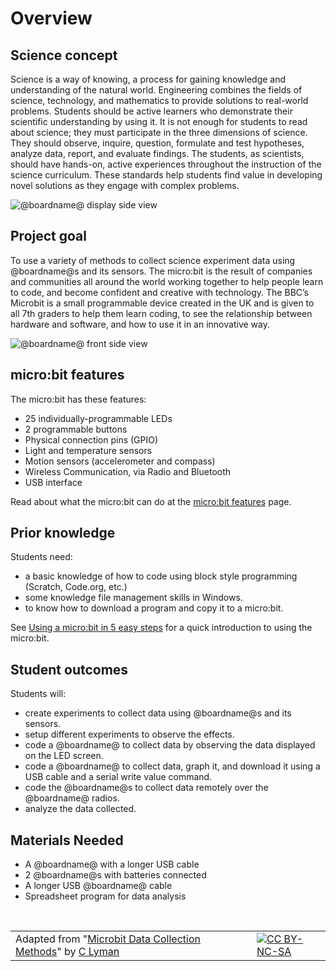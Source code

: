 # Overview

## Science concept

Science is a way of knowing, a process for gaining knowledge and understanding of the natural world. Engineering combines the fields of science, technology, and mathematics to provide solutions to real-world problems. Students should be active learners who demonstrate their scientific understanding by using it. It is not enough for students to read about science; they must participate in the three dimensions of science. They should observe, inquire, question, formulate and test hypotheses, analyze data, report, and evaluate findings. The students, as scientists, should have hands-on, active experiences throughout the instruction of the science curriculum. These standards help students find value in developing novel solutions as they engage with complex problems. 

![@boardname@ display side view](/static/courses/ucp-science/data-collection/mb-display-side.jpg)

## Project goal

To use a variety of methods to collect science experiment data using @boardname@s and its sensors. The micro:bit is the result of companies and communities all around the world working together to help people learn to code, and become confident and creative with technology. The BBC’s Microbit is a small programmable device created in the UK and is given to all 7th graders to help them learn coding, to see the relationship between hardware and software, and how to use it in an innovative way.

![@boardname@ front side view](/static/courses/ucp-science/data-collection/mb-front-side.jpg)

## micro:bit features

The micro:bit has these features:

* 25 individually-programmable LEDs
* 2 programmable buttons
* Physical connection pins (GPIO)
* Light and temperature sensors
* Motion sensors (accelerometer and compass)
* Wireless Communication, via Radio and Bluetooth
* USB interface

Read about what the micro:bit can do at the [micro:bit features](http://microbit.org/guide/features/) page.

## Prior knowledge

Students need:

* a basic knowledge of how to code using block style programming (Scratch, Code.org, etc.) 
* some knowledge file management skills in Windows.
* to know how to download a program and copy it to a micro:bit.

See [Using a micro:bit in 5 easy steps](http://microbit.org/guide/quick/) for a quick introduction to using the micro:bit.

## Student outcomes

Students will:

* create experiments to collect data using @boardname@s and its sensors. 
* setup different experiments to observe the effects.
* code a @boardname@ to collect data by observing the data displayed on the LED screen.
* code a @boardname@ to collect data, graph it, and download it using a USB cable and a serial write value command.
* code the @boardname@s to collect data remotely over the @boardname@ radios.
* analyze the data collected.

## Materials Needed

* A @boardname@ with a longer USB cable
* 2 @boardname@s with batteries connected
* A longer USB @boardname@ cable
* Spreadsheet program for data analysis

<br/>

| | | |
|-|-|-|
| Adapted from "[Microbit Data Collection Methods](https://drive.google.com/open?id=13Mi6caoelyzgch6tUj-wlw0bmgS7ikGEwYR2a37mEww)" by [C Lyman](http://utahcoding.org) | | [![CC BY-NC-SA](https://licensebuttons.net/l/by-nc-sa/4.0/80x15.png)](https://creativecommons.org/licenses/by-nc-sa/4.0/) |
